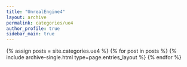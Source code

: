 ```yaml
---
title: "UnrealEngine4"
layout: archive
permalink: categories/ue4
author_profile: true
sidebar_main: true
---
```



{% assign posts = site.categories.ue4 %}
{% for post in posts %} {% include archive-single.html type=page.entries_layout %} {% endfor %}